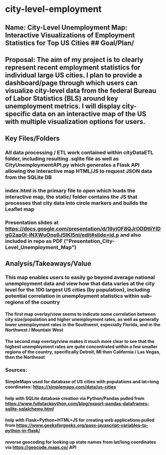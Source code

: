 # city-level-employment

## Name: City-Level Unemployment Map: Interactive Visualizations of Employment Statistics for Top US Cities ## Goal/Plan/

## Proposal: The aim of my project is to clearly represent recent employment statistics for individual large US cities. I plan to provide a dashboard/page through which users can visualize city-level data from the federal Bureau of Labor Statistics (BLS) around key unemployment metrics. I will display city-specific data on an interactive map of the US with multiple visualization options for users.

## Key Files/Folders
### All data processing / ETL work contained within cityDataETL folder, including resulting .sqlite file as well as CityUnemploymentAPI.py which generates a Flask API allowing the interactive map HTML/JS to request JSON data from the SQLite DB
### index.html is the primary file to open which loads the interactive map, the static/ folder contains the JS that processes that city data into circle markers and builds the Leaflet map
### Presentation slides at https://docs.google.com/presentation/d/19ylOF8QJrODDtIiYlDgG2apOl-lNXWuOns6J5lKl5nI/edit#slide=id.p and also included in repo as PDF ("Presentation_City-Level_Unemployment_Map")

## Analysis/Takeaways/Value
### This map enables users to easily go beyond average national unemployment data and view how that data varies at the city level for the 100 largest US cities (by population), including potential correlation in unemployment statistics within sub-regions of the country
#### The first map overlay/view seems to indicate some correlation between city size/population and higher unemployment rates, as well as generally lower unemployment rates in the Southwest, especially Florida, and in the Northwest / Mountain West
#### The second map overlay/view makes it much more clear to see that the highest unemployment rates are quite concentrated within a few smaller regions of the country, specifically Detroit, MI then California / Las Vegas, then the Northeast

### Sources:
#### SimpleMaps used for database of US cities with populations and lat+long coordinates: https://simplemaps.com/data/us-cities
#### help with SQLite database creation via Python/Pandas pulled from https://www.fullstackpython.com/blog/export-pandas-dataframes-sqlite-sqlalchemy.html
#### help with Flask+Python+HTML+JS for creating web applications pulled from https://www.geeksforgeeks.org/pass-javascript-variables-to-python-in-flask/
#### reverse geocoding for looking up state names from lat/long coordinates via https://geocode.maps.co/ API

